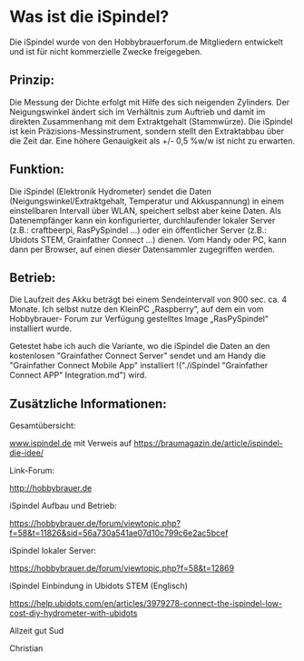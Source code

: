 # Was ist die iSpindel?

Die iSpindel wurde von den Hobbybrauerforum.de Mitgliedern entwickelt und ist für nicht kommerzielle Zwecke freigegeben.

## Prinzip:

Die Messung der Dichte erfolgt mit Hilfe des sich neigenden Zylinders. Der Neigungswinkel ändert sich im Verhältnis zum Auftrieb und damit im direkten Zusammenhang mit dem 
Extraktgehalt (Stammwürze). Die iSpindel ist kein Präzisions-Messinstrument, sondern stellt den Extraktabbau über die Zeit dar. Eine höhere Genauigkeit als +/- 0,5 %w/w ist
nicht zu erwarten.

## Funktion:

Die iSpindel (Elektronik Hydrometer) sendet die Daten (Neigungswinkel/Extraktgehalt, Temperatur und Akkuspannung) in einem einstellbaren Intervall über WLAN, speichert selbst
aber keine Daten. Als Datenempfänger kann ein konfigurierter, durchlaufender lokaler Server (z.B.: craftbeerpi, RasPySpindel …) oder ein öffentlicher Server (z.B.: Ubidots STEM,
Grainfather Connect ...) dienen. Vom Handy oder PC, kann dann per Browser, auf einen dieser Datensammler zugegriffen werden.

## Betrieb:

Die Laufzeit des Akku beträgt bei einem Sendeintervall von 900 sec. ca. 4 Monate. 
Ich selbst nutze den KleinPC „Raspberry“, auf dem ein vom Hobbybrauer- Forum zur Verfügung gestelltes Image „RasPySpindel“ installiert wurde.
 
Getestet habe ich auch die Variante, wo die iSpindel die Daten an den kostenlosen "Grainfather Connect Server" sendet und am Handy die "Grainfather Connect Mobile App" installiert !("./iSpindel "Grainfather Connect APP" Integration.md")
wird.

## Zusätzliche Informationen:

Gesamtübersicht:

www.ispindel.de mit Verweis auf https://braumagazin.de/article/ispindel-die-idee/

Link-Forum:

http://hobbybrauer.de

iSpindel Aufbau und Betrieb:

https://hobbybrauer.de/forum/viewtopic.php?f=58&t=11826&sid=56a730a541ae07d10c799c6e2ac5bcef

iSpindel lokaler Server:

https://hobbybrauer.de/forum/viewtopic.php?f=58&t=12869

iSpindel Einbindung in Ubidots STEM (Englisch)

https://help.ubidots.com/en/articles/3979278-connect-the-ispindel-low-cost-diy-hydrometer-with-ubidots


Allzeit gut Sud

Christian
